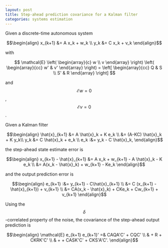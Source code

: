 ```yaml
---
layout: post
title: Step-ahead prediction covariance for a Kalman filter
categories: systems estimation
---
```


Given a discrete-time autonomous system

$$\begin{align}
    x_{k+1} &= A x_k + w_k \\
    y_k &= C x_k + v_k
\end{align}$$

with

$$
    \mathcal{E}
    \left(
        \begin{array}{c}
            w \\ v
        \end{array}
    \right)
    \left(
        \begin{array}{cc}
            w' & v'
        \end{array}
    \right)
    =
    \left[
        \begin{array}{cc}
            Q & S \\
            S' & R
        \end{array}
    \right]
$$

and $$\mathcal{E} w = 0$$, $$\mathcal{E} v = 0$$.


Given a Kalman filter

$$\begin{align}
    \hat{x}_{k+1} &= A \hat{x}_k + K e_k \\
    &= (A-KC) \hat{x}_k + K y_k\\
    y_k &= C \hat{x}_k + e_k \\
    e_k :&= y_k - C \hat{x}_k,
\end{align}$$

the step-ahead state estimate error is

$$\begin{align}
    x_{k+1} - \hat{x}_{k+1} &= A x_k + w_{k+1} - A \hat{x}_k - K e_k \\
    &= A(x_k - \hat{x}_k) + w_{k+1} - Ke_k
\end{align}$$

and the output prediction error is

$$\begin{align}
    e_{k+1} :&= y_{k+1} - C\hat{x}_{k+1} \\
    &= C (x_{k+1} - \hat{x}_{k+1}) + v_{k+1} \\
    &= CA(x_k - \hat{x}_k) + CKe_k + Cw_{k+1} + v_{k+1}
\end{align}$$


Using the $$\delta$$-correlated property of the noise, the covariance of the step-ahead output prediction is

$$\begin{align}
    \mathcal{E} e_{k+1} e_{k+1}' =& CAQA'C' + CQC' \\
    & + R + CKRK'C' \\
    & + + CASK'C' + CKS'A'C'.
\end{align}$$
